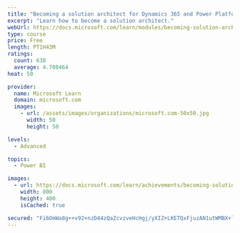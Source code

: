 ```yaml
---
title: "Becoming a solution architect for Dynamics 365 and Power Platform"
excerpt: "Learn how to become a solution architect."
webUrl: https://docs.microsoft.com/learn/modules/becoming-solution-architect/
type: course
price: Free
length: PT1H43M
ratings:
  count: 638
  average: 4.708464
heat: 50

provider:
  name: Microsoft Learn
  domain: microsoft.com
  images:
    - url: /assets/images/organizations/microsoft.com-50x50.jpg
      width: 50
      height: 50

levels:
  - Advanced

topics:
  - Power BI

images:
  - url: https://docs.microsoft.com/learn/achievements/becoming-solution-architect-social.png
    width: 800
    height: 400
    isCached: true

secured: "Fi6OmWa8g++v92+nzD44zQaZcvzveHcHgj/yXIZ+LKETQxFjuzAN1utWMBX+lzWEHJeY7S38VQV38IbBISRPC6KfGcEAnMt/atCDuwAtwHihUiSW0PXhKOiiflQfz9lL82hMCPu3Ct8ez5g/e4/6UtS7sDoiGhL3SuNuTz+ZUS6kLEurbllFH3PBJXX/HJ9TuuBaDClFByeJ47ib69Guq6yOKa2i4PTT5z5CyulC+UomCR8JVtN/Vw58XfeZphZjSqo1gDzdWVolNfyB/GZxCfXFhxGt+ZABU9Yy2o5V2xwMcYPwvLwVLML/Z4i7Av79ZiyldE1fnCfzTjWvSByxYICwV90MK3fhbEr+gHJMBf2uACuKAs9EaR0R3ktGXLsdgU1sCR9zDXiXdCW+oLchThVviAMjPxvJUFD+jJ0IqAg=;Hq4R6CGco3NMbieKpcCr4Q=="
---
```


